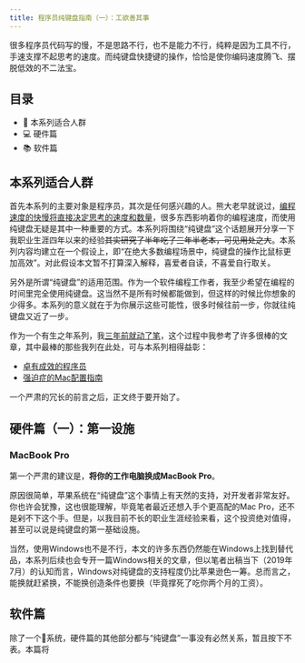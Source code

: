```yaml
---
title: 程序员纯键盘指南（一）：工欲善其事
---
```


很多程序员代码写的慢，不是思路不行，也不是能力不行，纯粹是因为工具不行，手速支撑不起思考的速度。而纯键盘快捷键的操作，恰恰是使你编码速度腾飞、摆脱低效的不二法宝。

## 目录

* 👱 本系列适合人群
* 💻 硬件篇
* 📚 软件篇

## 本系列适合人群

首先本系列的主要对象是程序员，其次是任何感兴趣的人。熊大老早就说过，[编程速度的快慢将直接决定思考的速度和数量](http://gigix.thoughtworkers.org/2013/7/27/my-speed-expectations-to-grads/)，很多东西影响着你的编程速度，而使用纯键盘无疑是其中一种重要的方式。本系列将围绕“纯键盘”这个话题展开分享一下我职业生涯四年以来的经验~~其实研究了半年吃了三年半老本，可见用处之大~~。本系列内容均建立在一个假设上，即“在绝大多数编程场景中，纯键盘的操作比鼠标更加高效”。对此假设本文暂不打算深入解释，喜爱者自读，不喜爱自行取关。

另外是所谓“纯键盘”的适用范围。作为一个软件编程工作者，我至少希望在编程的时间里完全使用纯键盘。这当然不是所有时候都能做到，但这样的时候比你想象的少得多。本系列的意义就在于为你展示这些可能性，很多时候往前一步，你就往纯键盘又近了一步。

作为一个有生之年系列，我[三年前就动了笔](https://github.com/linesh-simplicity/elegant-mac)，这个过程中我参考了许多很棒的文章，其中最棒的那些我列在此处，可与本系列相得益彰：

* [卓有成效的程序员](https://book.douban.com/subject/3558788/)
* [强迫症的Mac配置指南](http://insights.thoughtworkers.org/ocds-guide-to-setting-up-mac/)

一个严肃的冗长的前言之后，正文终于要开始了。

## 硬件篇（一）：第一设施

### MacBook Pro

第一个严肃的建议是，**将你的工作电脑换成MacBook Pro**。

原因很简单，苹果系统在“纯键盘”这个事情上有天然的支持，对开发者非常友好。你也许会犹豫，这也很能理解，毕竟笔者最近还想入手个更高配的Mac Pro，还不是剁不下这个手。但是，以我目前不长的职业生涯经验来看，这个投资绝对值得，甚至可以说是纯键盘的第一基础设施。

当然，使用Windows也不是不行，本文的许多东西仍然能在Windows上找到替代品，本系列后续也会专开一篇Windows相关的文章，但以笔者出稿当下（2019年7月）的认知而言，Windows对纯键盘的支持程度仍比苹果逊色一筹。总而言之，能换就赶紧换，不能换创造条件也要换（毕竟撑死了吃你两个月的工资）。

## 软件篇

除了一个🍎系统，硬件篇的其他部分都与“纯键盘”一事没有必然关系，暂且按下不表。本篇将
